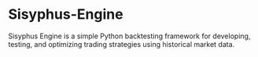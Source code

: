 # Sisyphus-Engine
Sisyphus Engine is a simple Python backtesting framework for developing, testing, and optimizing trading strategies using historical market data.
